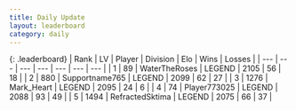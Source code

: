 ```yaml
---
title: Daily Update
layout: leaderboard
category: daily
---
```


{: .leaderboard}
| Rank | LV | Player | Division | Elo | Wins | Losses |
| --- | --- | --- | --- | --- | --- | --- |
| <span data-change="0">1</span> | 89 | <span title="ID: 773086">WaterTheRoses</span> | LEGEND | <span data-change="0">2105</span> | <span data-change="0">56</span> | <span data-change="0">18</span> |
| <span data-change="2">2</span> | 880 | <span title="ID: 188640">Supportname765</span> | LEGEND | <span data-change="37">2099</span> | <span data-change="12">62</span> | <span data-change="4">27</span> |
| <span data-change="4">3</span> | 1276 | <span title="ID: 498323">Mark_Heart</span> | LEGEND | <span data-change="52">2095</span> | <span data-change="11">24</span> | <span data-change="1">6</span> |
| <span data-change="-2">4</span> | 74 | <span title="ID: 773025">Player773025</span> | LEGEND | <span data-change="-6">2088</span> | <span data-change="1">93</span> | <span data-change="1">49</span> |
| <span data-change="17">5</span> | 1494 | <span title="ID: 402846">RefractedSktima</span> | LEGEND | <span data-change="86">2075</span> | <span data-change="19">66</span> | <span data-change="5">37</span> |